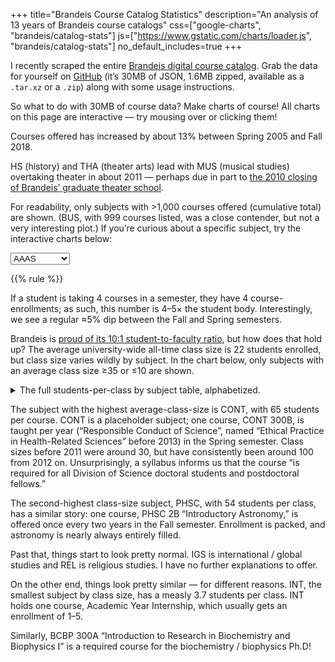 +++
title="Brandeis Course Catalog Statistics"
description="An analysis of 13 years of Brandeis course catalogs"
css=["google-charts", "brandeis/catalog-stats"]
js=["https://www.gstatic.com/charts/loader.js", "brandeis/catalog-stats"]
no_default_includes=true
+++

I recently scraped the entire [Brandeis digital course catalog][catalog]. Grab
the data for yourself on [GitHub][catalog-repo] (it’s 30MB of JSON, 1.6MB
zipped, available as a `.tar.xz` or a `.zip`) along with some usage
instructions.

So what to do with 30MB of course data? Make charts of course! All charts on
this page are interactive — try mousing over or clicking them!

<div id="courses_per_semester"></div>

Courses offered has increased by about 13% between Spring 2005 and Fall 2018.

<div id="stacked_subject_courses_per_semester"></div>

HS (history) and THA (theater arts) lead with MUS (musical studies) overtaking
theater in about 2011 — perhaps due in part to [the 2010 closing of Brandeis’
graduate theater school][tha-closing].

For readability, only subjects with >1,000 courses offered (cumulative total)
are shown. (BUS, with 999 courses listed, was a close contender, but not a very
interesting plot.) If you’re curious about a specific subject, try the
interactive charts below:

<select id="subject_chooser">
  <option>AAAS</option>
  <option>AAAS/ENG</option>
  <option>AAAS/FA</option>
  <option>AAAS/WGS</option>
  <option>AAPI</option>
  <option>AMST</option>
  <option>AMST/ANT</option>
  <option>AMST/ENG</option>
  <option>AMST/MUS</option>
  <option>AMST/SOC</option>
  <option>ANTH</option>
  <option>ANTH/ENG</option>
  <option>ANTH/NEJ</option>
  <option>ARBC</option>
  <option>BCBP</option>
  <option>BCHM</option>
  <option>BCSC</option>
  <option>BIBC</option>
  <option>BIOL</option>
  <option>BIOP</option>
  <option>BIOT</option>
  <option>BIPH</option>
  <option>BISC</option>
  <option>BUS</option>
  <option>BUS/ECON</option>
  <option>BUS/FIN</option>
  <option>CA</option>
  <option>CAST</option>
  <option>CBIO</option>
  <option>CHEM</option>
  <option>CHIN</option>
  <option>CHSC</option>
  <option>CLAS</option>
  <option>CLAS/FA</option>
  <option>CLAS/THA</option>
  <option>COEX</option>
  <option>COMH</option>
  <option>COML</option>
  <option>COML/ENG</option>
  <option>COML/HOI</option>
  <option>COML/HUM</option>
  <option>COML/THA</option>
  <option>COMP</option>
  <option>CONT</option>
  <option>COSI</option>
  <option>CP</option>
  <option>EAS</option>
  <option>EBIO</option>
  <option>ECON</option>
  <option>ECON/FA</option>
  <option>ECON/FIN</option>
  <option>ECON/HIS</option>
  <option>ECS</option>
  <option>ECS/ENG</option>
  <option>ED</option>
  <option>EL</option>
  <option>ENG</option>
  <option>ENG/HIST</option>
  <option>ENVS</option>
  <option>ENVS/THA</option>
  <option>ESL</option>
  <option>FA</option>
  <option>FA/NEJS</option>
  <option>FA/RECS</option>
  <option>FECS</option>
  <option>FILM</option>
  <option>FIN</option>
  <option>FREN</option>
  <option>FYS</option>
  <option>GECS</option>
  <option>GER</option>
  <option>GRK</option>
  <option>GS</option>
  <option>GSAS</option>
  <option>HBRW</option>
  <option>HECS</option>
  <option>HINDI</option>
  <option>HISP</option>
  <option>HIST</option>
  <option>HIST/SOC</option>
  <option>HOID</option>
  <option>HRNS</option>
  <option>HRNS/HS</option>
  <option>HRNS/NEJ</option>
  <option>HS</option>
  <option>HSSP</option>
  <option>HUM</option>
  <option>HUM/UWS</option>
  <option>IECS</option>
  <option>IGS</option>
  <option>IGS/LGLS</option>
  <option>IGS/SAS</option>
  <option>IMES</option>
  <option>INT</option>
  <option>ITAL</option>
  <option>JAPN</option>
  <option>JCS</option>
  <option>JOUR</option>
  <option>KOR</option>
  <option>LALS</option>
  <option>LAS</option>
  <option>LAT</option>
  <option>LGLS</option>
  <option>LGLS/POL</option>
  <option>LING</option>
  <option>MATH</option>
  <option>MUS</option>
  <option>NBIO</option>
  <option>NEJS</option>
  <option>NEJS/SOC</option>
  <option>NPHY</option>
  <option>NPSY</option>
  <option>PAX</option>
  <option>PE</option>
  <option>PHIL</option>
  <option>PHSC</option>
  <option>PHYS</option>
  <option>PMED</option>
  <option>POL</option>
  <option>PORT</option>
  <option>PSYC</option>
  <option>QBIO</option>
  <option>RECS</option>
  <option>RECS/THA</option>
  <option>REL</option>
  <option>REL/SAS</option>
  <option>RUS</option>
  <option>SAL</option>
  <option>SAS</option>
  <option>SECS</option>
  <option>SJSP</option>
  <option>SOC</option>
  <option>SPAN</option>
  <option>SQS</option>
  <option>SYS</option>
  <option>THA</option>
  <option>USEM</option>
  <option>UWS</option>
  <option>WMGS</option>
  <option>WMNS</option>
  <option>YDSH</option>
</select>
<div id="subject_courses_per_semester"></div>

<div id="corr_subject_courses_per_semester"></div>

{{% rule %}}

<div id="course_enrollments"></div>

If a student is taking 4 courses in a semester, they have 4 course-enrollments;
as such, this number is 4–5× the student body. Interestingly, we see a regular
≈5% dip between the Fall and Spring semesters.

Brandeis is [proud of its 10:1 student-to-faculty ratio][stf-ratio], but how
does that hold up? The average university-wide all-time class size is 22
students enrolled, but class size varies wildly by subject. In the chart below,
only subjects with an average class size ≥35 or ≤10 are shown.

<div id="students_per_subject"></div>

<details><summary>The full students-per-class by subject table, alphabetized.</summary>

<table class="subjects-table">
<tr><th>Subject  </th><th> Size  </th></tr>
<tr><td>AAAS     </td><td> 20.62 </td></tr>
<tr><td>HIST     </td><td> 25.56 </td></tr>
<tr><td>ANTH     </td><td> 27.50 </td></tr>
<tr><td>ARBC     </td><td> 11.44 </td></tr>
<tr><td>AAPI     </td><td> 16.66 </td></tr>
<tr><td>BCHM     </td><td> 29.09 </td></tr>
<tr><td>BIOL     </td><td> 34.04 </td></tr>
<tr><td>BUS      </td><td> 31.04 </td></tr>
<tr><td>CHEM     </td><td> 31.29 </td></tr>
<tr><td>CHIN     </td><td> 17.39 </td></tr>
<tr><td>CLAS     </td><td> 25.63 </td></tr>
<tr><td>COMP     </td><td> 10.50 </td></tr>
<tr><td>COSI     </td><td> 38.06 </td></tr>
<tr><td>ECON     </td><td> 38.02 </td></tr>
<tr><td>ED       </td><td> 9.97 </td></tr>
<tr><td>ESL      </td><td> 11.60 </td></tr>
<tr><td>ENVS     </td><td> 23.12 </td></tr>
<tr><td>PHIL     </td><td> 27.58 </td></tr>
<tr><td>EL       </td><td> 12.78 </td></tr>
<tr><td>ENG      </td><td> 20.46 </td></tr>
<tr><td>FA       </td><td> 18.46 </td></tr>
<tr><td>FYS      </td><td> 11.77 </td></tr>
<tr><td>FREN     </td><td> 14.92 </td></tr>
<tr><td>GER      </td><td> 11.93 </td></tr>
<tr><td>HS       </td><td> 21.32 </td></tr>
<tr><td>GRK      </td><td> 7.15 </td></tr>
<tr><td>HBRW     </td><td> 13.69 </td></tr>
<tr><td>HISP     </td><td> 16.43 </td></tr>
<tr><td>HRNS     </td><td> 10.98 </td></tr>
<tr><td>HUM      </td><td> 25.92 </td></tr>
<tr><td>POL      </td><td> 24.80 </td></tr>
<tr><td>FIN      </td><td> 34.39 </td></tr>
<tr><td>INT      </td><td> 3.70  </td></tr>
<tr><td>IMES     </td><td> 30.45 </td></tr>
<tr><td>ITAL     </td><td> 13.88 </td></tr>
<tr><td>JAPN     </td><td> 15.03 </td></tr>
<tr><td>JOUR     </td><td> 19.00 </td></tr>
<tr><td>KOR      </td><td> 15.86 </td></tr>
<tr><td>LING     </td><td> 21.13 </td></tr>
<tr><td>LAT      </td><td> 13.09 </td></tr>
<tr><td>LGLS     </td><td> 34.75 </td></tr>
<tr><td>MATH     </td><td> 19.83 </td></tr>
<tr><td>MUS      </td><td> 10.32 </td></tr>
<tr><td>NEJS     </td><td> 12.69 </td></tr>
<tr><td>PE       </td><td> 15.37 </td></tr>
<tr><td>PHYS     </td><td> 25.67 </td></tr>
<tr><td>PSYC     </td><td> 39.41 </td></tr>
<tr><td>RUS      </td><td> 10.97 </td></tr>
<tr><td>HIST/SOC </td><td> 10.33 </td></tr>
<tr><td>SOC      </td><td> 28.82 </td></tr>
<tr><td>SAS      </td><td> 17.40 </td></tr>
<tr><td>THA      </td><td> 10.75 </td></tr>
<tr><td>UWS      </td><td> 16.43 </td></tr>
<tr><td>WMGS     </td><td> 21.76 </td></tr>
<tr><td>YDSH     </td><td> 8.39 </td></tr>
<tr><td>AMST     </td><td> 30.23 </td></tr>
<tr><td>BCBP     </td><td> 4.30  </td></tr>
<tr><td>BCSC     </td><td> 22.80 </td></tr>
<tr><td>BIBC     </td><td> 22.00 </td></tr>
<tr><td>BIOP     </td><td> 5.14 </td></tr>
<tr><td>BIOT     </td><td> 11.76 </td></tr>
<tr><td>BIPH     </td><td> 7.25  </td></tr>
<tr><td>BISC     </td><td> 31.16 </td></tr>
<tr><td>CA       </td><td> 35.00 </td></tr>
<tr><td>CAST     </td><td> 15.28 </td></tr>
<tr><td>CBIO     </td><td> 25.90 </td></tr>
<tr><td>CHSC     </td><td> 29.55 </td></tr>
<tr><td>COEX     </td><td> 15.57 </td></tr>
<tr><td>COMH     </td><td> 5.33 </td></tr>
<tr><td>COML     </td><td> 14.95 </td></tr>
<tr><td>CONT     </td><td> 65.50 </td></tr>
<tr><td>CP       </td><td> 13.00 </td></tr>
<tr><td>EAS      </td><td> 14.25 </td></tr>
<tr><td>EBIO     </td><td> 17.50 </td></tr>
<tr><td>ECS      </td><td> 15.89 </td></tr>
<tr><td>FECS     </td><td> 17.33 </td></tr>
<tr><td>FILM     </td><td> 36.05 </td></tr>
<tr><td>GECS     </td><td> 19.03 </td></tr>
<tr><td>GS       </td><td> 8.33 </td></tr>
<tr><td>GSAS     </td><td> 5.00  </td></tr>
<tr><td>HECS     </td><td> 12.00 </td></tr>
<tr><td>HINDI    </td><td> 5.50  </td></tr>
<tr><td>HOID     </td><td> 20.00 </td></tr>
<tr><td>HSSP     </td><td> 24.84 </td></tr>
<tr><td>IECS     </td><td> 16.00 </td></tr>
<tr><td>IGS      </td><td> 52.07 </td></tr>
<tr><td>JCS      </td><td> 10.24 </td></tr>
<tr><td>LALS     </td><td> 13.00 </td></tr>
<tr><td>LAS      </td><td> 23.00 </td></tr>
<tr><td>NBIO     </td><td> 30.11 </td></tr>
<tr><td>NPHY     </td><td> 15.00 </td></tr>
<tr><td>NPSY     </td><td> 40.15 </td></tr>
<tr><td>PAX      </td><td> 19.32 </td></tr>
<tr><td>PHSC     </td><td> 54.27 </td></tr>
<tr><td>PMED     </td><td> 5.46 </td></tr>
<tr><td>PORT     </td><td> 8.66 </td></tr>
<tr><td>QBIO     </td><td> 12.56 </td></tr>
<tr><td>RECS     </td><td> 9.95 </td></tr>
<tr><td>REL      </td><td> 46.64 </td></tr>
<tr><td>SAL      </td><td> 16.40 </td></tr>
<tr><td>SECS     </td><td> 6.00  </td></tr>
<tr><td>SJSP     </td><td> 9.38 </td></tr>
<tr><td>SPAN     </td><td> 16.25 </td></tr>
<tr><td>SQS      </td><td> 16.71 </td></tr>
<tr><td>SYS      </td><td> 12.00 </td></tr>
<tr><td>USEM     </td><td> 16.12 </td></tr>
<tr><td>WMNS     </td><td> 17.42 </td></tr>
</table>
</details>

The subject with the highest average-class-size is CONT, with 65 students per
course. CONT is a placeholder subject; one course, CONT 300B, is taught per
year (“Responsible Conduct of Science”, named “Ethical Practice in
Health-Related Sciences” before 2013) in the Spring semester. Class sizes
before 2011 were around 30, but have consistently been around 100 from 2012 on.
Unsurprisingly, a syllabus informs us that the course “is  required  for all
Division of  Science  doctoral  students  and postdoctoral fellows.”

The second-highest class-size subject, PHSC, with 54 students per class, has a
similar story: one course, PHSC 2B “Introductory Astronomy,” is offered once
every two years in the Fall semester. Enrollment is packed, and astronomy is
nearly always entirely filled.

Past that, things start to look pretty normal. IGS is international / global
studies and REL is religious studies. I have no further explanations to offer.

On the other end, things look pretty similar — for different reasons. INT, the
smallest subject by class size, has a measly 3.7 students per class. INT holds
one course, Academic Year Internship, which usually gets an enrollment of 1–5.

Similarly, BCBP 300A “Introduction to Research in Biochemistry and Biophysics
I” is a required course for the biochemistry / biophysics Ph.D!

[catalog]: http://registrar-prod.unet.brandeis.edu/registrar/schedule/classes/2018/Fall/100/UGRD
[catalog-repo]: https://github.com/9999years/brandeis-course-data
[stf-ratio]: http://www.brandeis.edu/about/facts/index.html
[tha-closing]: http://www.wbur.org/news/2010/02/24/brandeis-cuts
